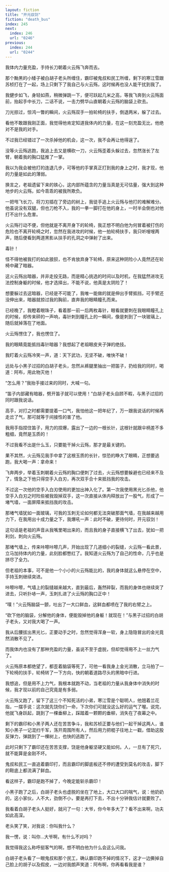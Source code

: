 ```yaml
---
layout: fiction
title: "开元驭剑"
fiction: "death_bus"
index: 245
next:
  index: 246
  url: "0246"
previous:
  index: 244
  url: "0244"
---
```

我体内力量充盈，手持长刀朝着火云殇飞奔而去。

那个黝黑的小矮子被白胡子老头所缠住，霸印被鬼叔和民工所缠，剩下的寒江雪跟苏桢打在了一起，场上只剩下了我自己与火云殇，这时候再也没人能干扰到我了。

我健步如飞，身轻如燕，稍微弹跳一下，便可跃起几米之高，等我飞奔到火云殇面前，抬起手中长刀，二话不说，一击力劈华山直朝着火云殇的脑袋上砍去。

刀光掠过，惊鸿一瞥的瞬间，火云殇双手一拍轮椅的扶手，倒退两米，躲了过去。

看他不敢跟我刚正面，我觉得他肯定知道我体内的力量，在这一刻充盈无比，他绝对不是我的对手。

不过我已经错过了一次杀掉他的机会，这一次，我不会再让他得逞了。

没等火云殇逃跑，我追上去又是横砍一刀，火云殇歪着头躲过去，忽然涨长了左臂，朝着我的胸口猛推了一掌。

我以为我会被他打的连退几步，可等他的手掌真正打到我的身上之时，我才现，他的力量是如此的薄弱。

换言之，老祖遗留下来的铁心，这内部所蕴含的力量当真是无可估量，强大到这种地步的火云殇，如今乖乖的被我所欺负。

一把甩飞长刀，将刀刃插在了旁边的树上，我徒手追上火云殇与他打的难解难分。他虽说没有双腿，但也刀枪不入，我的一拳一脚打在他的身上，一时半会倒也对他打不出什么危害。

火云殇行动不便，但他就是不离开身下的轮椅，我正想不明白他为何冒着被打伤的危险也不离开轮椅之时，忽然在我进攻的时候，他一拍轮椅扶手，我只听嗖嗖两声，随后便看到两道黑影从扶手的孔洞之中弹射了出来。

毒针！

怪不得他被我打的如此狼狈，也不肯放弃身下轮椅，原来这种阴险小人竟然还在轮椅中藏了暗器。

这火云殇出暗器，并非走投无路，而是精心挑选的时间以及时机，在我猛然进攻无法控制身躯的时候，他才选择出，不能不说，他真是太阴险了！

想要躲过去这暗器，已经是不可能了，我唯一能做的就是伸出手臂抵挡，可手臂还没伸出来，暗器就掠过我的胸前，直奔我的眼睛瞳孔而来。

已经晚了，我瞪着眼珠子，看着那一前一后两枚毒针，眼看就要刺在我眼睛瞳孔上的时候，却传来砰的一声响，毒针刺到瞳孔上的一瞬间，像是刺到了一块玻璃上，随后就掉落在了地面。

火云殇愣住了，我也愣住了。

我的眼睛竟能抵挡毒针暗器？我想起了老祖眼皮夹子弹的绝技。

我盯着火云殇冷笑一声，道：天下武功，无坚不破，唯快不破！

远处与小黑子过招的白胡子老头，忽然从裤腿里抽出一把笛子，扔给我的同时，喝道：阿布，用此物灭他！

“怎么用？”我抬手接过来的同时，大喊一句。

“笛子内部藏有暗器，劈开笛子就可以使用！”白胡子老头自顾不暇，与黑子过招的同时跟我说话。

高手，对打之时都需要提着一口气，我怕他这一把年纪了，万一跟我说话的时候再走岔了气，那可就等于间接性的害了他。

我用手指捏住笛子，用力的捏爆，露出了一边的一根长针，这根针就跟伞柄差不多粗细，竟然是玉质的！

不过我看不出是什么玉，只要能干掉火云殇，那才是最关键的。

果不其然，火云殇见我手中拿了这根玉质的长针，惊恐的睁大了眼睛，正想要逃跑，我大喝一声：拿命来！

飞奔两步，举着玉刺朝着火云殇的胸口便刺了过去，火云殇想要躲避也已经来不及了，情急之下他只得空手入白刃，再次双手合十来抵挡我的攻击。

不过这一次他的空手入白刃使用的更加出神入化了。第一次我使用黑光匕杀他，他空手入白刃之时险些被我毁掉双手，这一次直接从体内释放出了一股气，形成了一堵气墙，一面屏障来抵挡我的攻击。

那堵气墙犹如一面玻璃，可我的玉刺无论如何都无法突破那面气墙，在我越来越用力下，在我用出十成力量之下，我爆吼一声：此时不破，更待何时，开元驭剑！

这句话是老祖的声音从我嘴里喝出来的，而且我的身子直接横飞了出去，犹如一把利剑，刺向火云殇。

那堵气墙上，传来咔嚓咔嚓几声，开始出现了几道细小的裂缝，火云殇一看此景，立马加持体内的力量，此刻脸都憋红了。我知道火云殇为了自己的性命，几乎也是拼尽了全力。

但老祖的本事，可不是他一个小小的火云殇能比的，我的身体就这么悬停在空中，手持玉刺继续突进。

咔嚓咔嚓，气墙上的裂缝越来越大，直到最后，轰然碎裂，而我的身体也继续突了进去，只听扑哧一声，玉刺扎进了火云殇的胸口正中！

“噗！”火云殇脑袋一颤，吐出了一大口鲜血，这鲜血都喷在了我的右臂之上。

“砍下他的脑袋，分解他的身体，便能毁掉他的身躯！就现在！”与黑子过招的白胡子老头，又对我大喝了一声。

我从后腰拔出黑光匕，正要动手之时，忽然觉得浑身一软，身上隐隐冒出的金光竟然消散不见了。

而我体内也没有了那种充盈的力量，虽说不至于虚脱，但却觉得用不上一丝力气了。

火云殇原本都绝望了，都歪着脑袋等死了，可他一看我身上金光消散，立马拍了一下轮椅的扶手，轮椅转了一下方向，快的朝着道路尽头的黑暗中行进。

我想追，但是用不上力气，我根本就跑不动，当老祖的力量从我身体中消失的时候，我才现以前的自己究竟是有多弱。

火云殇又跑了，留下了这三个不知死活的小弟，寒江雪是个聪明人，他翘着兰花指，一摆手说：这次就先饶你们一命，下次你们可就没这么好的运气了喔。说完，他就飞身跃起，跳到了一棵垂柳上，踩踏着一颗颗的垂柳，消失在了夜幕之中。

剩下的霸印和小黑子两人还在苦苦争斗，我和苏桢正要与他们一起干掉这两人，谁知小黑子一记混扫千军，荡开周围所有人，然后用力把棍子往地上一戳，借助这股反弹力，弹跳到了一棵树上，也快的逃跑了。

此时只剩下了霸印还在苦苦支撑，饶是他身躯坚硬又能如何。人，一旦有了死穴，就不能算是金刚不坏。

鬼叔和民工一直追着霸印打，而且霸印的脚底板还不停的遭受到莫名的攻击，脚下的鞋底上都流满了鲜血。

看这样子，霸印是跑不掉了，今晚定能斩杀霸印！

小黑子跑了之后，白胡子老头也虚脱的坐在了地上，大口大口的喘气，说：他奶奶的，这小家伙，人不大，劲倒不小，要是再打下去，不出十分钟我估计就要败了。

我看着白胡子老头人挺好，就问了一句：大爷，你今年多大了？看不出来啊，功夫如此高深。

老头笑了笑，对我说：你叫我什么？

我一愣，说：叫你...大爷啊，有什么不对吗？

我觉得我这么称呼挺客气的啊，想不明白他为什么会这么问我。

白胡子老头看了一眼鬼叔和那个民工，确认霸印跑不掉的情况下，这才一边撕掉自己脸上的胡子以及假皮，一边对我朗声笑道：阿布啊，你再看看我是谁？